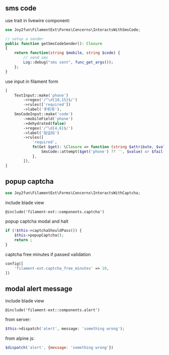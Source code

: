 ## sms code

use trait in livewire component:
```php
use Joy2fun\FilamentExt\Forms\Concerns\InteractsWithSmsCode;

// setup a sender
public function getSmsCodeSender(): Closure
{
    return function(string $mobile, string $code) {
        // send sms 
        Log::debug("sms sent", func_get_args());
    };
}
```

use input in filament form
```php
[
    TextInput::make('phone')
        ->regex('/^\d{10,15}$/')
        ->rules(['required'])
        ->label('手机号'),
    SmsCodeInput::make('code')
        ->mobileField('phone')
        ->dehydrated(false)
        ->regex('/^\d{4,6}$/')
        ->label('验证码')
        ->rules([
            'required',
            fn(Get $get): \Closure => function (string $attribute, $value, \Closure $fail) use ($get) {
                SmsCode::attempt($get('phone') ?? '', $value) or $fail('验证码无效');
            },
        ]),
]
```

## popup captcha

```php
use Joy2fun\FilamentExt\Forms\Concerns\InteractsWithCaptcha;
```

include blade view
```blade
@include('filament-ext::components.captcha')
```

popup captcha modal and halt
```php
if (!$this->captchaShouldPass()) {
    $this->popupCaptcha();
    return ;
}
```

captcha free minutes if passed validation
```php
config([
    'filament-ext.captcha_free_minutes' => 10,
])
```

## modal alert message

include blade view
```blade
@include('filament-ext::components.alert')
```

from server:
```php
$this->dispatch('alert', message: 'something wrong');
```

from alpine js:
```js
$dispatch('alert', {message: 'something wrong'})
```
